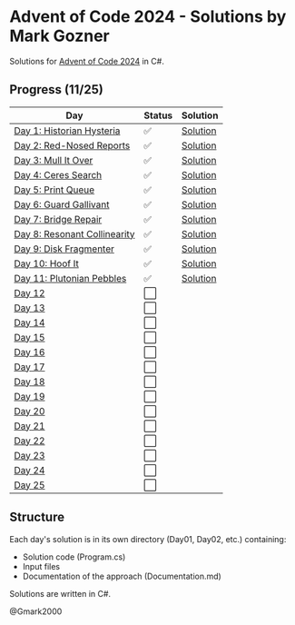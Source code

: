 # Advent of Code 2024 - Solutions by Mark Gozner

Solutions for [Advent of Code 2024](https://adventofcode.com/2024) in C#.

## Progress (11/25)

| Day | Status | Solution |
|-----|--------|-----------|
| [Day 1: Historian Hysteria](https://adventofcode.com/2024/day/1) | ✅ | [Solution](Day01/) |
| [Day 2: Red-Nosed Reports](https://adventofcode.com/2024/day/2) | ✅ | [Solution](Day02/) |
| [Day 3: Mull It Over](https://adventofcode.com/2024/day/3) | ✅ | [Solution](Day03/) |
| [Day 4: Ceres Search](https://adventofcode.com/2024/day/4) | ✅ | [Solution](Day04/) |
| [Day 5: Print Queue](https://adventofcode.com/2024/day/5) | ✅ | [Solution](Day05/) |
| [Day 6: Guard Gallivant](https://adventofcode.com/2024/day/6) | ✅ | [Solution](Day06/) |
| [Day 7: Bridge Repair](https://adventofcode.com/2024/day/7) | ✅ | [Solution](Day07/) |
| [Day 8: Resonant Collinearity](https://adventofcode.com/2024/day/8) | ✅ | [Solution](Day08/) |
| [Day 9: Disk Fragmenter](https://adventofcode.com/2024/day/9) | ✅ | [Solution](Day09/) |  
| [Day 10: Hoof It](https://adventofcode.com/2024/day/10) | ✅ | [Solution](Day10/) |
| [Day 11: Plutonian Pebbles](https://adventofcode.com/2024/day/11) | ✅ | [Solution](Day11/) |
| [Day 12](https://adventofcode.com/2024/day/12) | ⬜ | |
| [Day 13](https://adventofcode.com/2024/day/13) | ⬜ | |
| [Day 14](https://adventofcode.com/2024/day/14) | ⬜ | |
| [Day 15](https://adventofcode.com/2024/day/15) | ⬜ | |
| [Day 16](https://adventofcode.com/2024/day/16) | ⬜ | |
| [Day 17](https://adventofcode.com/2024/day/17) | ⬜ | |
| [Day 18](https://adventofcode.com/2024/day/18) | ⬜ | |
| [Day 19](https://adventofcode.com/2024/day/19) | ⬜ | |
| [Day 20](https://adventofcode.com/2024/day/20) | ⬜ | |
| [Day 21](https://adventofcode.com/2024/day/21) | ⬜ | |
| [Day 22](https://adventofcode.com/2024/day/22) | ⬜ | |
| [Day 23](https://adventofcode.com/2024/day/23) | ⬜ | |
| [Day 24](https://adventofcode.com/2024/day/24) | ⬜ | |
| [Day 25](https://adventofcode.com/2024/day/25) | ⬜ | |

## Structure

Each day's solution is in its own directory (Day01, Day02, etc.) containing:
- Solution code (Program.cs)
- Input files 
- Documentation of the approach (Documentation.md)

Solutions are written in C#.

@Gmark2000
